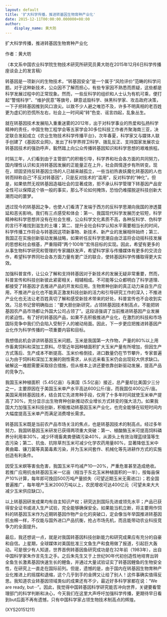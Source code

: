 ```yaml
---
layout: default
title: '扩大科学传播，推进转基因生物育种产业化'
date: 2015-12-11T00:00:00.000000+08:00
author:
    display_name: 黄大昉
---
```


扩大科学传播，推进转基因生物育种产业化

作者：黄大昉

（本文系中国农业科学院生物技术研究所研究员黄大昉在2015年12月6日科学传播座谈会上的发言稿）

转基因是一项新兴的生物技术，“转基因安全”是一个属于“风险评价”范畴的科学问题。对于这种新技术，公众因不了解而担心，有些专家因不熟悉而质疑，这些都是科学发展过程中的正常现象。然而，一些反科学的组织和人士认为有机可乘，便打起“警惕科学”、“维护民意”等旗号，肆意诋毁科学、抹黑科学家、攻击政府决策，一下子把转基因推到风口浪尖。以致不少人避之唯恐不及，许多不明真相的老百姓更为虚幻的恐慌所左右，社会上一时间闻“转”色变、谣言四起，乱象丛生。

就在转基因技术发展陷入重重迷雾的2012年，出于对科学事业的热爱和弘扬科学精神的责任，中国生物工程学会等五家学会30多位科技工作者齐聚海南三亚，决定联合发起成立《农业生物技术科学传播平台》，次年春夏，科学家又与媒体人联手创建了《基因农业网》，发出了科学界捍卫科学、拨乱反正、支持国家发展农业转基因技术的强劲呼声，毅然踏上向公众传播转基因知识和科学思想的艰难旅程。

时隔三年，人们看到由于主管部门的积极引导，科学界和社会各方面的共同努力，国内理性认识和支持转基因发展的正能量正在上升，社会舆情逐步有所转变。现在，顽固坚持反转基因立场的人已越来越孤立，一些当初热衷妖魔化转基因的人也转而辩称自己“不反对转基因”，只是反对技术的“滥用”，反对科学的“神化”。但是，如果依然无视转基因造福社会的显著成效，拒不承认科学管理下转基因产品安全性可以保障这个铁一般的事实，那么不论如何掩饰，恐怕仍难摆脱逆科技创新大潮而动的噩梦。

透过现今的转基因之争，也使人们看清了发端于西方的反科学思潮向我国的渗透蔓延和恶劣影响。我们有三点感受和体会：第一、我国现代科学发展历史较短，科学精神和科学思想并没有在社会生根，公众科学文化素质不高，各种反科学、伪科学的言行不难找到滋生的土壤；第二、提升全社会科学认知水平需要相当长的时间，科学传播工作将会与转基因这项新事物、新技术、新产业的发展相伴始终；第三、我国正在实施创新驱动发展战略，如果听任反科学思潮自由泛滥将会动摇科技发展的思想和社会根基，严重阻碍“两个100年”宏伟目标的实现。因此，希望有更多的从事生物科学研究和管理的专家踊跃发声，希望科学家与传播媒体有更多的交流合作，希望科学界同社会各方面力量有更广泛的联合，使转基因科学传播取得更大实效。

加强科普宣传，让公众了解和支持转基因对于新技术的发展无疑非常重要，然而，科普宣传和科技创新彼此紧密相关，相辅相成。不可能等公众都明白了科学道理、都接受了转基因才去推进产品的开发和应用。生物育种创新的真正动力来自生产应用，不推进产业化也不能真正激发科技创新的活力和引导研究工作的深入；不推进产业化也无法让老百姓真切了解和感受新技术带来的好处，科普宣传也不会收到实效。习总书记曾明确指出：“要大胆创新研究，占领转基因技术制高点，不能把转基因农产品市场都让外国大公司占领了”。这段话强调了当前推进转基因产业发展的紧迫性。有了好的转基因产品，如果不去积极推进产业化，在激烈的科技和市场国际竞争中我们仍会陷入受制于人的被动局面。因此，下一步更应把推进转基因产业化作为科学传播的一项重要内容和目标。

我想借此机会讲讲转基因玉米问题。玉米是我国第一大作物，产量的80%以上用作畜禽饲料和深加工原料。尽管近年因种植面积扩大玉米产量有所增加，但因生产方式落后、生产成本不断提高、玉米价格倒挂，进口数量仍在节节攀升，专家普遍认为由于饲料和深加工发展的刚性需求，从长远来看玉米仍会出现较大供求缺口。破解这一难题需要采取综合措施，但从根本上讲还要依靠创新驱动发展，提高产品的竞争力。

我国玉米种植面积（5.45亿亩）与美国（5.5亿亩）接近，总产量却比美国少三分之一，主要原因在于美国玉米单产水平高达600公斤/亩，而我国仅400公斤/亩。美国采用转基因技术，结合其它先进育种手段，仅用了十多年时间就使玉米单产提高了30%，充分显示出生物育种创新推动农业增长方式转变的强大活力。如果我国大力加强玉米科技创新，积极推动转基因玉米产业化，也完全能够在较短时间内大幅度提高玉米单产而满足消费增长需求。

转基因玉米既是当前农产品市场关注的焦点，也是转基因技术的制高点。经过多年努力，我国转基因玉米研发已获得两项重大突破：第一、植酸酶玉米可提高饲料磷养分利用率30%，减少环境畜禽粪便磷污染40%，从源头上有效治理蓝绿藻等生态污染；第二、抗虫、抗除草剂玉米可减少化学农药用量80%，显著降低玉米中黄曲霉、镰刀菌等真菌毒素污染，并为玉米间套作、机械化等先进耕作方式的实施创造有利条件。

因受玉米螟等害虫危害，我国玉米平均减产10—20%，严重危害甚至造成绝收。若推广应用抗虫转基因玉米一亿亩（相当于东北玉米种植面积的一半），按每亩保产10%计算，每年即可挽回500万吨产量损失（可望近期玉米无需进口）；若全国普遍推广，每年增产玉米2000万吨以上，农民增收可达400亿元（可望未来大大减少玉米供应缺口）。

以上转基因研发成果均有自主知识产权；研究达到国际先进或领先水平；产品已获得安全证书或进入生产试验，完全能够确保安全。如果能当机立断，将主要用作饲料的转基因玉米作为近期转基因作物产业化的突破口，定会像当年举国推进转基因抗虫棉一样，不仅能与国外进口产品抗衡，抢占市场先机，而且能带动农业科技竞争力的全面提升。

最后，我还想说一点，就是对我国转基因科技创新能力和研究成果应有充分的自豪和自信。上星期，全球媒体对美国批准三文鱼生产和食用做了报道，引起巨大轰动。可是很少有人知道，世界首例转基因鱼研究成功是在32年前（1983年），出自中国科学家朱作言先生之手。之后朱先生又于上世纪90年代初创造性地培育出转全鱼生长激素基因快速生长的鲤鱼，并通过大量试验证实了转基因鲤鱼的生物安全性，在研究上一直走在国际前列。但是，遗憾的是，由于国内在转基因生物育种产业化推进上的摇摆和退缩，这个几乎到手的金牌又让给了别人！这件事确实值得反思。我知道农业转基因领域类似的成果还有不少，最近好多科学家都在说：“We are ready, but···”。因此，我觉得中国转基因科学研究能否冲向世界，关键要看管理部门的科学判断和决心，今天我们在这里大声呼吁加强科学传播，更期待早日看到but后面不再有遗憾，只有中国科学家占领生物技术制高点的辉煌。

(XYS20151211)

